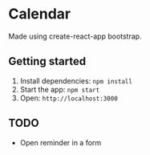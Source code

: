 # Calendar

Made using create-react-app bootstrap.


## Getting started

1. Install dependencies: `npm install`
2. Start the app: `npm start`
3. Open: `http://localhost:3000`


## TODO

- Open reminder in a form